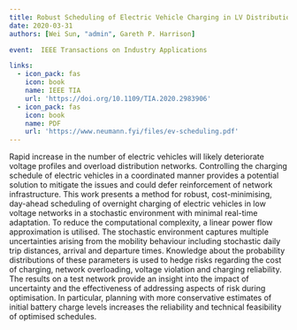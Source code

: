 ```yaml
---
title: Robust Scheduling of Electric Vehicle Charging in LV Distribution Networks under Uncertainty
date: 2020-03-31
authors: [Wei Sun, "admin", Gareth P. Harrison]

event:  IEEE Transactions on Industry Applications

links:
  - icon_pack: fas
    icon: book
    name: IEEE TIA
    url: 'https://doi.org/10.1109/TIA.2020.2983906'
  - icon_pack: fas
    icon: book
    name: PDF
    url: 'https://www.neumann.fyi/files/ev-scheduling.pdf'
---
```


Rapid increase in the number of electric vehicles will likely deteriorate voltage profiles
and overload distribution networks. Controlling the charging schedule of electric vehicles 
in a coordinated manner provides a potential solution to mitigate the
issues and could defer reinforcement of network infrastructure.
This work presents a method for robust, cost-minimising,
day-ahead scheduling of overnight charging of electric vehicles in low voltage networks in a
stochastic environment with minimal real-time adaptation. To reduce the computational complexity,
a linear power flow approximation is utilised. The stochastic environment captures multiple
uncertainties arising from the mobility behaviour including stochastic daily trip distances,
arrival and departure times. Knowledge about the probability distributions of these parameters
is used to hedge risks regarding the cost of charging, network overloading, voltage violation
and charging reliability. The results on a test network provide an insight into the impact of
uncertainty and the effectiveness of addressing aspects of risk during optimisation.
In particular, planning with more conservative estimates of initial battery charge levels
increases the reliability and technical feasibility of optimised schedules.
